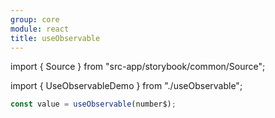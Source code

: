 ```yaml
---
group: core
module: react
title: useObservable
---
```


import { Source } from "src-app/storybook/common/Source";

import { UseObservableDemo } from "./useObservable";

<UseObservableDemo />

```jsx
const value = useObservable(number$);
```

<Source path="src-core/react/useObservable.ts" />
